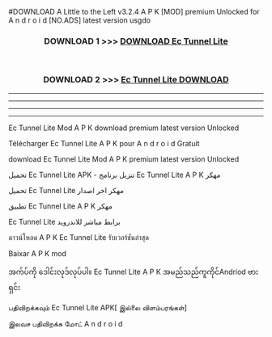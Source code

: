 #DOWNLOAD A Little to the Left v3.2.4 A P K [MOD] premium Unlocked for A n d r o i d [NO.ADS] latest version usgdo 



<div align="center">

<h3>DOWNLOAD 1 >>> <a href="https://getmod1.web.app/?judule=Btd Battles">DOWNLOAD Ec Tunnel Lite </a></h3><br>

<h3>DOWNLOAD 2 >>> <a href="https://getmod1.web.app/?judule=Btd Battles">Ec Tunnel Lite  DOWNLOAD </a></h3>

</div>


----------------------------------------------------------

----------------------------------------------------------

----------------------------------------------------------

----------------------------------------------------------


Ec Tunnel Lite  Mod A P K download premium latest version Unlocked

Télécharger Ec Tunnel Lite  A P K pour A n d r o i d Gratuit

download Ec Tunnel Lite  Mod A P K premium latest version Unlocked

تحميل Ec Tunnel Lite  APK - تنزيل برنامج Ec Tunnel Lite  A P K مهكر

تحميل Ec Tunnel Lite  مهكر اخر اصدار

تطبيق Ec Tunnel Lite  A P K مهكر

Ec Tunnel Lite  برابط مباشر للاندرويد

ดาวน์โหลด A P K Ec Tunnel Lite  รับเวอร์ชันล่าสุด

Baixar A P K mod

အက်ပ်ကို ဒေါင်းလုဒ်လုပ်ပါ။ Ec Tunnel Lite  A P K အမည်သည်ကူကိုင်Andriod ဗားရှင်း

பதிவிறக்கவும் Ec Tunnel Lite  APK[ இல்லை விளம்பரங்கள்] 
 
இலவச பதிவிறக்க மோட் A n d r o i d



